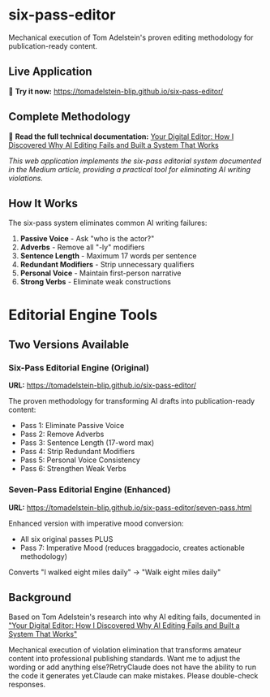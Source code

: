 # six-pass-editor

Mechanical execution of Tom Adelstein's proven editing methodology for publication-ready content.

## Live Application
🔗 **Try it now:** https://tomadelstein-blip.github.io/six-pass-editor/

## Complete Methodology
📖 **Read the full technical documentation:** [Your Digital Editor: How I Discovered Why AI Editing Fails and Built a System That Works](https://medium.com/@tom.adelstein/your-digital-editor-how-i-discovered-why-ai-editing-fails-and-built-a-system-that-works)

*This web application implements the six-pass editorial system documented in the Medium article, providing a practical tool for eliminating AI writing violations.*

## How It Works
The six-pass system eliminates common AI writing failures:
1. **Passive Voice** - Ask "who is the actor?" 
2. **Adverbs** - Remove all "-ly" modifiers
3. **Sentence Length** - Maximum 17 words per sentence
4. **Redundant Modifiers** - Strip unnecessary qualifiers
5. **Personal Voice** - Maintain first-person narrative
6. **Strong Verbs** - Eliminate weak constructions

# Editorial Engine Tools

## Two Versions Available

### Six-Pass Editorial Engine (Original)
**URL:** https://tomadelstein-blip.github.io/six-pass-editor/

The proven methodology for transforming AI drafts into publication-ready content:
- Pass 1: Eliminate Passive Voice
- Pass 2: Remove Adverbs
- Pass 3: Sentence Length (17-word max)
- Pass 4: Strip Redundant Modifiers
- Pass 5: Personal Voice Consistency
- Pass 6: Strengthen Weak Verbs

### Seven-Pass Editorial Engine (Enhanced)
**URL:** https://tomadelstein-blip.github.io/six-pass-editor/seven-pass.html

Enhanced version with imperative mood conversion:
- All six original passes PLUS
- Pass 7: Imperative Mood (reduces braggadocio, creates actionable methodology)

Converts "I walked eight miles daily" → "Walk eight miles daily"

## Background

Based on Tom Adelstein's research into why AI editing fails, documented in ["Your Digital Editor: How I Discovered Why AI Editing Fails and Built a System That Works"](https://medium.com/@tom.adelstein/your-digital-editor-how-i-discovered-why-ai-editing-fails-and-built-a-system-that-works-eaa329fcfc59)

Mechanical execution of violation elimination that transforms amateur content into professional publishing standards.
Want me to adjust the wording or add anything else?RetryClaude does not have the ability to run the code it generates yet.Claude can make mistakes. Please double-check responses.
